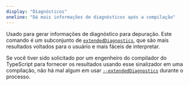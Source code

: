 ```yaml
---
display: "Diagnósticos"
oneline: "Dá mais informações de diagnósticos após a compilação"
---
```


Usado para gerar informações de diagnóstico para depuração. Este comando é um subconjunto de [`extendedDiagnostics`](#extendedDiagnostics), que são mais resultados voltados para o usuário e mais fáceis de interpretar.

Se você tiver sido solicitado por um engenheiro do compilador do TypeScript para fornecer os resultados usando esse sinalizador em uma compilação, não há mal algum em usar [`--extendedDiagnostics`](#extendedDiagnostics) durante o processo.